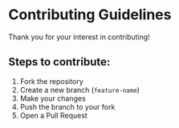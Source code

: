 # Contributing Guidelines

Thank you for your interest in contributing!

## Steps to contribute:
1. Fork the repository
2. Create a new branch (`feature-name`)
3. Make your changes
4. Push the branch to your fork
5. Open a Pull Request
